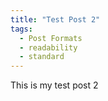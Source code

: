 ```yaml
---
title: "Test Post 2"
tags:
  - Post Formats
  - readability
  - standard
---
```


This is my test post 2